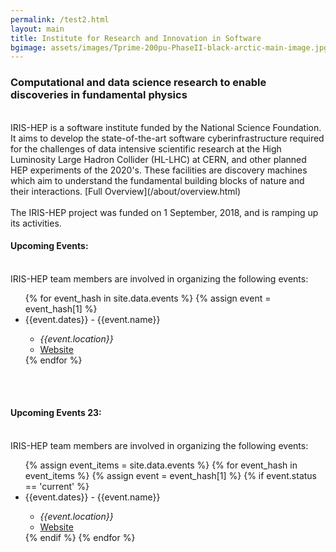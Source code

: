 ```yaml
---
permalink: /test2.html
layout: main
title: Institute for Research and Innovation in Software
bgimage: assets/images/Tprime-200pu-PhaseII-black-arctic-main-image.jpg
---
```

<h3>Computational and data science research to enable discoveries in fundamental physics</h3>
<br>
IRIS-HEP is a software institute funded by the National Science Foundation. It aims to develop the state-of-the-art software cyberinfrastructure required for the challenges of data intensive scientific research at the High Luminosity Large Hadron Collider (HL-LHC) at CERN, and other planned HEP experiments of the 2020's. These facilities are discovery machines which aim to understand the fundamental building blocks of nature and their interactions. [Full Overview](/about/overview.html)
<br><br>
The IRIS-HEP project was funded on 1 September, 2018, and is ramping up its activities. 

<br>
<h4>Upcoming Events:</h4>
<br>
IRIS-HEP team members are involved in organizing the following events:
<ul>
{% for event_hash in site.data.events  %}
  {% assign event = event_hash[1] %}
  <li> {{event.dates}} - {{event.name}} </li>
  <ul>
      <li> <i>{{event.location}}</i> </li>
      <li> <a href="{{event.website}}">Website</a> </li>
  </ul>
{% endfor %}
</ul>
<br>

<br>
<h4>Upcoming Events 23:</h4>
<br>
IRIS-HEP team members are involved in organizing the following events:
<ul>
{% assign event_items = site.data.events %}
{% for event_hash in event_items  %}
  {% assign event = event_hash[1] %}
  {% if event.status == 'current' %}
  <li> {{event.dates}} - {{event.name}} </li>
  <ul>
      <li> <i>{{event.location}}</i> </li>
      <li> <a href="{{event.website}}">Website</a> </li>
  </ul>
  {% endif %}
{% endfor %}
</ul>
<br>

